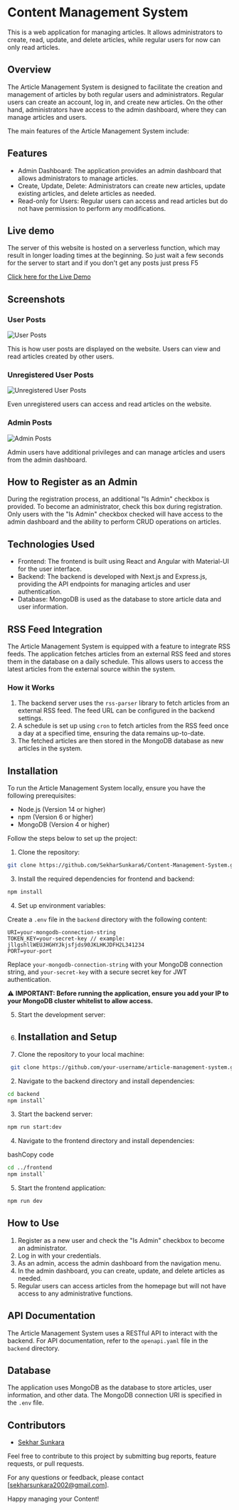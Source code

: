 # Content Management System

This is a web application for managing articles. It allows administrators to create, read, update, and delete articles, while regular users for now can only read articles.

## Overview

The Article Management System is designed to facilitate the creation and management of articles by both regular users and administrators. Regular users can create an account, log in, and create new articles. On the other hand, administrators have access to the admin dashboard, where they can manage articles and users.

The main features of the Article Management System include:

## Features

- Admin Dashboard: The application provides an admin dashboard that allows administrators to manage articles.
- Create, Update, Delete: Administrators can create new articles, update existing articles, and delete articles as needed.
- Read-only for Users: Regular users can access and read articles but do not have permission to perform any modifications.

## Live demo

The server of this website is hosted on a serverless function, 
which may result in longer loading times at the beginning. 
So just wait a few seconds for the server to start and if you don't get any posts just press F5 

[Click here for the Live Demo](https://article-management-system-blbk-asy6linqb-salihub.vercel.app)

## Screenshots

### User Posts

![User Posts](./demo-images/jpg%202.png)

This is how user posts are displayed on the website. Users can view and read articles created by other users.

### Unregistered User Posts

![Unregistered User Posts](./demo-images/jpg%201.png)

Even unregistered users can access and read articles on the website.

### Admin Posts

![Admin Posts](./demo-images/admin_posts.png)

Admin users have additional privileges and can manage articles and users from the admin dashboard.

## How to Register as an Admin

During the registration process, an additional "Is Admin" checkbox is provided. To become an administrator, check this box during registration. Only users with the "Is Admin" checkbox checked will have access to the admin dashboard and the ability to perform CRUD operations on articles.

## Technologies Used

- Frontend: The frontend is built using React and Angular with Material-UI for the user interface.
- Backend: The backend is developed with Next.js and Express.js, providing the API endpoints for managing articles and user authentication.
- Database: MongoDB is used as the database to store article data and user information.

## RSS Feed Integration

The Article Management System is equipped with a feature to integrate RSS feeds. The application fetches articles from an external RSS feed and stores them in the database on a daily schedule. This allows users to access the latest articles from the external source within the system.

### How it Works

1.  The backend server uses the `rss-parser` library to fetch articles from an external RSS feed. The feed URL can be configured in the backend settings.
2.  A schedule is set up using `cron` to fetch articles from the RSS feed once a day at a specified time, ensuring the data remains up-to-date.
3.  The fetched articles are then stored in the MongoDB database as new articles in the system.

## Installation

To run the Article Management System locally, ensure you have the following prerequisites:

- Node.js (Version 14 or higher)
- npm (Version 6 or higher)
- MongoDB (Version 4 or higher)

Follow the steps below to set up the project:

1. Clone the repository:

```bash
git clone https://github.com/SekharSunkara6/Content-Management-System.git
```

3. Install the required dependencies for frontend and backend:

```bash
npm install
```

4. Set up environment variables:

Create a `.env` file in the `backend` directory with the following content:

```
URI=your-mongodb-connection-string
TOKEN_KEY=your-secret-key // example: jllgshllWEUJHGHYJkjsfjds90JKLHKJDFH2L341234
PORT=your-port
```

Replace `your-mongodb-connection-string` with your MongoDB connection string, and `your-secret-key` with a secure secret key for JWT authentication.

⚠️ **IMPORTANT: Before running the application, ensure you add your IP to your MongoDB cluster whitelist to allow access.**

5. Start the development server:
6. ## Installation and Setup

7. Clone the repository to your local machine:

```bash
 git clone https://github.com/your-username/article-management-system.git`
```

2.  Navigate to the backend directory and install dependencies:

```bash
cd backend
npm install`
```

3.  Start the backend server:

```bash
npm run start:dev
```

4.  Navigate to the frontend directory and install dependencies:

bashCopy code

```bash
cd ../frontend
npm install`
```

5.  Start the frontend application:

```bash
npm run dev
```

## How to Use

1.  Register as a new user and check the "Is Admin" checkbox to become an administrator.
2.  Log in with your credentials.
3.  As an admin, access the admin dashboard from the navigation menu.
4.  In the admin dashboard, you can create, update, and delete articles as needed.
5.  Regular users can access articles from the homepage but will not have access to any administrative functions.

## API Documentation

The Article Management System uses a RESTful API to interact with the backend. For API documentation, refer to the `openapi.yaml` file in the `backend` directory.

## Database

The application uses MongoDB as the database to store articles, user information, and other data. The MongoDB connection URI is specified in the `.env` file.

## Contributors

- [Sekhar Sunkara](https://github.com/SekharSunkara6)

Feel free to contribute to this project by submitting bug reports, feature requests, or pull requests.

For any questions or feedback, please contact [sekharsunkara2002@gmail.com].

Happy managing your Content!
